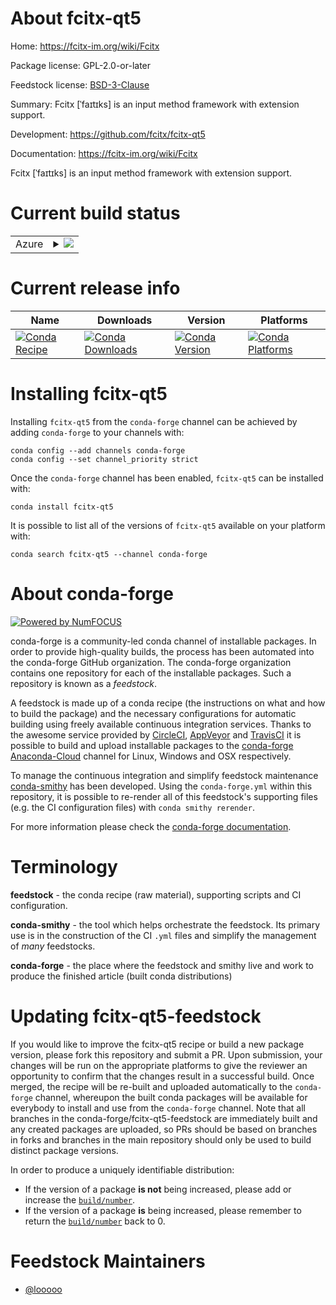 About fcitx-qt5
===============

Home: https://fcitx-im.org/wiki/Fcitx

Package license: GPL-2.0-or-later

Feedstock license: [BSD-3-Clause](https://github.com/conda-forge/fcitx-qt5-feedstock/blob/master/LICENSE.txt)

Summary: Fcitx [ˈfaɪtɪks] is an input method framework with extension support.

Development: https://github.com/fcitx/fcitx-qt5

Documentation: https://fcitx-im.org/wiki/Fcitx

Fcitx [ˈfaɪtɪks] is an input method framework with extension support.


Current build status
====================


<table>
    
  <tr>
    <td>Azure</td>
    <td>
      <details>
        <summary>
          <a href="https://dev.azure.com/conda-forge/feedstock-builds/_build/latest?definitionId=12436&branchName=master">
            <img src="https://dev.azure.com/conda-forge/feedstock-builds/_apis/build/status/fcitx-qt5-feedstock?branchName=master">
          </a>
        </summary>
        <table>
          <thead><tr><th>Variant</th><th>Status</th></tr></thead>
          <tbody><tr>
              <td>linux_64</td>
              <td>
                <a href="https://dev.azure.com/conda-forge/feedstock-builds/_build/latest?definitionId=12436&branchName=master">
                  <img src="https://dev.azure.com/conda-forge/feedstock-builds/_apis/build/status/fcitx-qt5-feedstock?branchName=master&jobName=linux&configuration=linux_64_" alt="variant">
                </a>
              </td>
            </tr>
          </tbody>
        </table>
      </details>
    </td>
  </tr>
</table>

Current release info
====================

| Name | Downloads | Version | Platforms |
| --- | --- | --- | --- |
| [![Conda Recipe](https://img.shields.io/badge/recipe-fcitx--qt5-green.svg)](https://anaconda.org/conda-forge/fcitx-qt5) | [![Conda Downloads](https://img.shields.io/conda/dn/conda-forge/fcitx-qt5.svg)](https://anaconda.org/conda-forge/fcitx-qt5) | [![Conda Version](https://img.shields.io/conda/vn/conda-forge/fcitx-qt5.svg)](https://anaconda.org/conda-forge/fcitx-qt5) | [![Conda Platforms](https://img.shields.io/conda/pn/conda-forge/fcitx-qt5.svg)](https://anaconda.org/conda-forge/fcitx-qt5) |

Installing fcitx-qt5
====================

Installing `fcitx-qt5` from the `conda-forge` channel can be achieved by adding `conda-forge` to your channels with:

```
conda config --add channels conda-forge
conda config --set channel_priority strict
```

Once the `conda-forge` channel has been enabled, `fcitx-qt5` can be installed with:

```
conda install fcitx-qt5
```

It is possible to list all of the versions of `fcitx-qt5` available on your platform with:

```
conda search fcitx-qt5 --channel conda-forge
```


About conda-forge
=================

[![Powered by NumFOCUS](https://img.shields.io/badge/powered%20by-NumFOCUS-orange.svg?style=flat&colorA=E1523D&colorB=007D8A)](http://numfocus.org)

conda-forge is a community-led conda channel of installable packages.
In order to provide high-quality builds, the process has been automated into the
conda-forge GitHub organization. The conda-forge organization contains one repository
for each of the installable packages. Such a repository is known as a *feedstock*.

A feedstock is made up of a conda recipe (the instructions on what and how to build
the package) and the necessary configurations for automatic building using freely
available continuous integration services. Thanks to the awesome service provided by
[CircleCI](https://circleci.com/), [AppVeyor](https://www.appveyor.com/)
and [TravisCI](https://travis-ci.com/) it is possible to build and upload installable
packages to the [conda-forge](https://anaconda.org/conda-forge)
[Anaconda-Cloud](https://anaconda.org/) channel for Linux, Windows and OSX respectively.

To manage the continuous integration and simplify feedstock maintenance
[conda-smithy](https://github.com/conda-forge/conda-smithy) has been developed.
Using the ``conda-forge.yml`` within this repository, it is possible to re-render all of
this feedstock's supporting files (e.g. the CI configuration files) with ``conda smithy rerender``.

For more information please check the [conda-forge documentation](https://conda-forge.org/docs/).

Terminology
===========

**feedstock** - the conda recipe (raw material), supporting scripts and CI configuration.

**conda-smithy** - the tool which helps orchestrate the feedstock.
                   Its primary use is in the construction of the CI ``.yml`` files
                   and simplify the management of *many* feedstocks.

**conda-forge** - the place where the feedstock and smithy live and work to
                  produce the finished article (built conda distributions)


Updating fcitx-qt5-feedstock
============================

If you would like to improve the fcitx-qt5 recipe or build a new
package version, please fork this repository and submit a PR. Upon submission,
your changes will be run on the appropriate platforms to give the reviewer an
opportunity to confirm that the changes result in a successful build. Once
merged, the recipe will be re-built and uploaded automatically to the
`conda-forge` channel, whereupon the built conda packages will be available for
everybody to install and use from the `conda-forge` channel.
Note that all branches in the conda-forge/fcitx-qt5-feedstock are
immediately built and any created packages are uploaded, so PRs should be based
on branches in forks and branches in the main repository should only be used to
build distinct package versions.

In order to produce a uniquely identifiable distribution:
 * If the version of a package **is not** being increased, please add or increase
   the [``build/number``](https://docs.conda.io/projects/conda-build/en/latest/resources/define-metadata.html#build-number-and-string).
 * If the version of a package **is** being increased, please remember to return
   the [``build/number``](https://docs.conda.io/projects/conda-build/en/latest/resources/define-metadata.html#build-number-and-string)
   back to 0.

Feedstock Maintainers
=====================

* [@looooo](https://github.com/looooo/)

